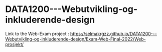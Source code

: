 # DATA1200---Webutvikling-og-inkluderende-design

Link to the Web-Exam project : https://selmakrgzz.github.io/DATA1200---Webutvikling-og-inkluderende-design/Exam-Web-Final-2022/Web-prosjekt/ 
